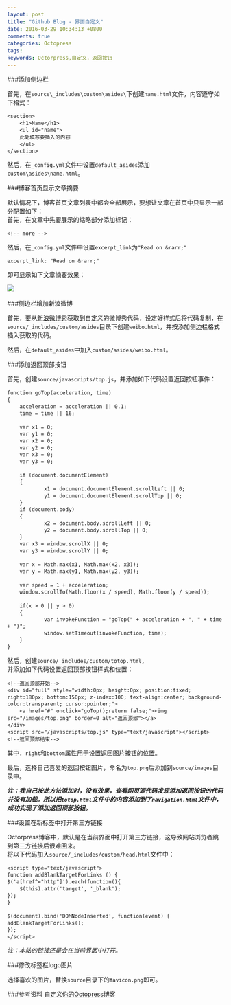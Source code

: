 ```yaml
---
layout: post
title: "Github Blog - 界面自定义"
date: 2016-03-29 10:34:13 +0800
comments: true
categories: Octopress
tags: 
keywords: Octorpress,自定义，返回按钮
---
```

###添加侧边栏

首先，在`source\_includes\custom\asides\`下创建`name.html`文件，内容遵守如下格式：  
	
	<section>
    	<h1>Name</h1>
    	<ul id="name">
		此处填写要插入的内容
    	</ul>
	</section>

然后，在`_config.yml`文件中设置`default_asides`添加`custom\asides\name.html`。

<!-- more -->


###博客首页显示文章摘要

默认情况下，博客首页文章列表中都会全部展示，要想让文章在首页中只显示一部分配置如下：   
首先，在文章中先要展示的缩略部分添加标记：  
	
	<!-- more -->
然后，在`_config.yml`文件中设置`excerpt_link`为`"Read on &rarr;"`

	excerpt_link: "Read on &rarr;"

即可显示如下文章摘要效果：

![](http://i.imgur.com/bUg73nQ.png)

###侧边栏增加新浪微博

首先，要从[新浪微博秀](http://app.weibo.com/tool/weiboshow)获取到自定义的微博秀代码，设定好样式后将代码复制，在`source/_includes/custom/asides`目录下创建`weibo.html`，并按添加侧边栏格式插入获取的代码。  
  
然后，在`default_asides`中加入`custom/asides/weibo.html`。

###添加返回顶部按钮

首先，创建`source/javascripts/top.js`，并添加如下代码设置返回按钮事件：  

	function goTop(acceleration, time)
	{
        acceleration = acceleration || 0.1;
        time = time || 16;

        var x1 = 0;
        var y1 = 0;
        var x2 = 0;
        var y2 = 0;
        var x3 = 0;
        var y3 = 0;

        if (document.documentElement)
        {
                x1 = document.documentElement.scrollLeft || 0;
                y1 = document.documentElement.scrollTop || 0;
        }
        if (document.body)
        {
                x2 = document.body.scrollLeft || 0;
                y2 = document.body.scrollTop || 0;
        }
        var x3 = window.scrollX || 0;
        var y3 = window.scrollY || 0;

        var x = Math.max(x1, Math.max(x2, x3));
        var y = Math.max(y1, Math.max(y2, y3));

        var speed = 1 + acceleration;
        window.scrollTo(Math.floor(x / speed), Math.floor(y / speed));

        if(x > 0 || y > 0)
        {
                var invokeFunction = "goTop(" + acceleration + ", " + time + ")";
                window.setTimeout(invokeFunction, time);
        }
	}

然后，创建`source/_includes/custom/totop.html`，  
并添加如下代码设置返回顶部按钮样式和位置：  

	<!--返回顶部开始-->
	<div id="full" style="width:0px; height:0px; position:fixed; right:180px; bottom:150px; z-index:100; text-align:center; background-color:transparent; cursor:pointer;">
		<a href="#" onclick="goTop();return false;"><img src="/images/top.png" border=0 alt="返回顶部"></a>
	</div>
	<script src="/javascripts/top.js" type="text/javascript"></script>
	<!--返回顶部结束-->

其中，`right`和`bottom`属性用于设置返回图片按钮的位置。

最后，选择自己喜爱的返回按钮图片，命名为`top.png`后添加到`source/images`目录中。

***注：我自己按此方法添加时，没有效果，查看网页源代码发现添加返回按钮的代码并没有加载。所以把`totop.html`文件中的内容添加到了`navigation.html`文件中，成功实现了添加返回顶部按钮。***


###设置在新标签中打开第三方链接

Octorpress博客中，默认是在当前界面中打开第三方链接，这导致网站浏览者跳到第三方链接后很难回来。  
将以下代码加入`source/_includes/custom/head.html`文件中：  

	<script type="text/javascript">
	function addBlankTargetForLinks () {
	$('a[href^="http"]').each(function(){
		$(this).attr('target', '_blank');
	});
	}
 
	$(document).bind('DOMNodeInserted', function(event) {
	addBlankTargetForLinks();
	});
 	</script>

*注：本站的链接还是会在当前界面中打开。*

###修改标签栏logo图片

选择喜欢的图片，替换`source`目录下的`favicon.png`即可。

###参考资料
[自定义你的Octopress博客](http://foggry.com/blog/2014/04/28/custom-your-octopress-blog/)




	